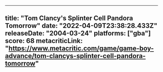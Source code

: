 
---
title: "Tom Clancy's Splinter Cell Pandora Tomorrow"
date: "2022-04-09T23:38:28.433Z"
releaseDate: "2004-03-24"
platforms: ["gba"]
score: 68
metacriticLink: "https://www.metacritic.com/game/game-boy-advance/tom-clancys-splinter-cell-pandora-tomorrow"
---
